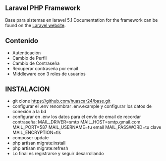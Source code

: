 ## Laravel PHP Framework
Base para sistemas en laravel 5.1
Documentation for the framework can be found on the [Laravel website](http://laravel.com/docs).
## Contenido
 - Autenticación
 - Cambio de Perfil
 - Cambio de Contraseña
 - Recuperar contraseña por email
 - Middleware con 3 roles de usuarios
## INSTALACION
 - git clone https://github.com/huascar24/base.git
 - configurar el .env   renombrar .env.example y configurar los datos de conexión a la bd
 - configurar en .env los datos para el envío de email de recordar contraseña:
            MAIL_DRIVER=smtp
            MAIL_HOST=smtp.gmail.com
            MAIL_PORT=587
            MAIL_USERNAME=tu email
            MAIL_PASSWORD=tu clave
            MAIL_ENCRYPTION=tls
 - composer update
 - php artisan migrate:install
 - php artisan migrate:refresh
 - Lo final es registrarse y seguir desarrollando